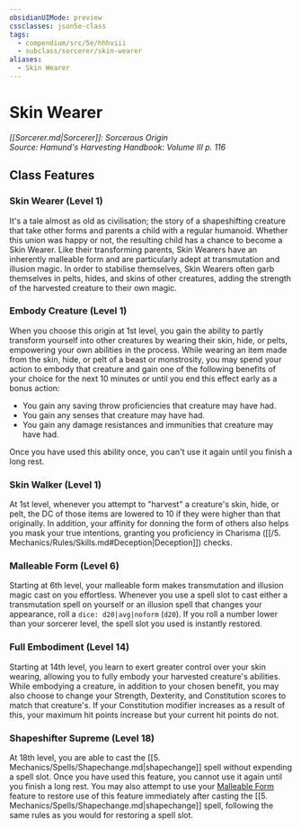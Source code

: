 ```yaml
---
obsidianUIMode: preview
cssclasses: json5e-class
tags:
  - compendium/src/5e/hhhviii
  - subclass/sorcerer/skin-wearer
aliases:
  - Skin Wearer
---
```

# Skin Wearer
*[[Sorcerer.md\|Sorcerer]]: Sorcerous Origin*  
*Source: Hamund's Harvesting Handbook: Volume III p. 116*  


## Class Features

### Skin Wearer (Level 1)

It's a tale almost as old as civilisation; the story of a shapeshifting creature that take other forms and parents a child with a regular humanoid. Whether this union was happy or not, the resulting child has a chance to become a Skin Wearer. Like their transforming parents, Skin Wearers have an inherently malleable form and are particularly adept at transmutation and illusion magic. In order to stabilise themselves, Skin Wearers often garb themselves in pelts, hides, and skins of other creatures, adding the strength of the harvested creature to their own magic.

### Embody Creature (Level 1)

When you choose this origin at 1st level, you gain the ability to partly transform yourself into other creatures by wearing their skin, hide, or pelts, empowering your own abilities in the process. While wearing an item made from the skin, hide, or pelt of a beast or monstrosity, you may spend your action to embody that creature and gain one of the following benefits of your choice for the next 10 minutes or until you end this effect early as a bonus action:

- You gain any saving throw proficiencies that creature may have had.  
- You gain any senses that creature may have had.  
- You gain any damage resistances and immunities that creature may have had.  

Once you have used this ability once, you can't use it again until you finish a long rest.

### Skin Walker (Level 1)

At 1st level, whenever you attempt to "harvest" a creature's skin, hide, or pelt, the DC of those items are lowered to 10 if they were higher than that originally. In addition, your affinity for donning the form of others also helps you mask your true intentions, granting you proficiency in Charisma ([[/5. Mechanics/Rules/Skills.md#Deception\|Deception]]) checks.

### Malleable Form (Level 6)

Starting at 6th level, your malleable form makes transmutation and illusion magic cast on you effortless. Whenever you use a spell slot to cast either a transmutation spell on yourself or an illusion spell that changes your appearance, roll a `dice: d20|avg|noform` (`d20`). If you roll a number lower than your sorcerer level, the spell slot you used is instantly restored.

### Full Embodiment (Level 14)

Starting at 14th level, you learn to exert greater control over your skin wearing, allowing you to fully embody your harvested creature's abilities. While embodying a creature, in addition to your chosen benefit, you may also choose to change your Strength, Dexterity, and Constitution scores to match that creature's. If your Constitution modifier increases as a result of this, your maximum hit points increase but your current hit points do not.

### Shapeshifter Supreme (Level 18)

At 18th level, you are able to cast the [[5. Mechanics/Spells/Shapechange.md\|shapechange]] spell without expending a spell slot. Once you have used this feature, you cannot use it again until you finish a long rest. You may also attempt to use your [Malleable Form](compendium/classes/sorcerer-skin-wearer-hhhviii.md#Malleable%20Form%20(Level%206)) feature to restore use of this feature immediately after casting the [[5. Mechanics/Spells/Shapechange.md\|shapechange]] spell, following the same rules as you would for restoring a spell slot.
